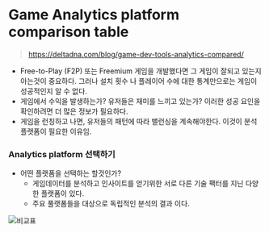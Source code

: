 # Game Analytics platform comparison table
> https://deltadna.com/blog/game-dev-tools-analytics-compared/

- Free-to-Play (F2P) 또는 Freemium 게임을 개발했다면 그 게임이 잘되고 있는지 아는것이 중요하다. 그러나 설치 횟수 나 플레이어 수에 대한 통계만으로는 게임이 성공적인지 알 수 없다. 
- 게임에서 수익을 발생하는가? 유저들은 재미를 느끼고 있는가? 이러한 성공 요인을 확인하려면 더 많은 정보가 필요하다. 
- 게임을 런칭하고 나면, 유저들의 패턴에 따라 밸런싱을 계속해야한다. 이것이 분석플랫폼이 필요한 이유임.

### Analytics platform 선택하기

- 어떤 플랫폼을 선택하는 할것인가?
	- 게임데이터를 분석하고 인사이트를 얻기위한 서로 다른 기술 팩터를 지닌 다양한 플랫폼이 있다.
	- 주요 풀랫폼들을 대상으로 독립적인 분석의 결과 이다. 

![비교표](./img/analytic_platform.png)

 

